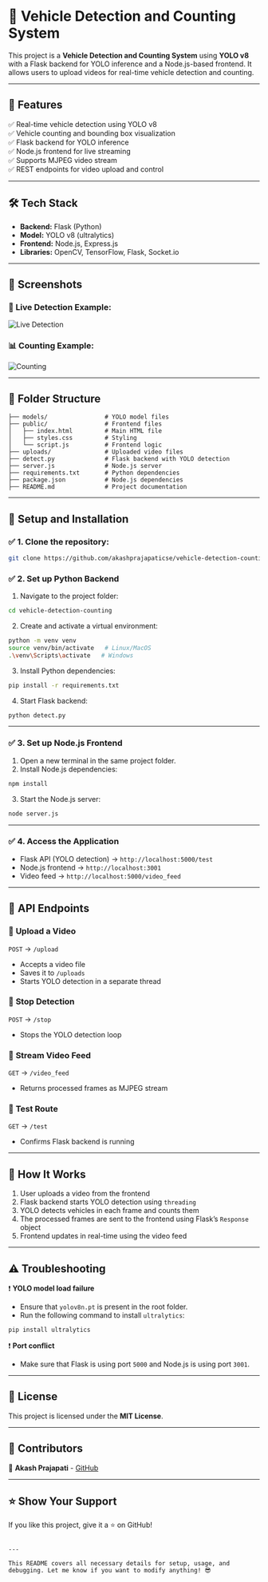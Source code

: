 # 🚗 Vehicle Detection and Counting System

This project is a **Vehicle Detection and Counting System** using **YOLO v8** with a Flask backend for YOLO inference and a Node.js-based frontend. It allows users to upload videos for real-time vehicle detection and counting.

---

## 📌 **Features**
✅ Real-time vehicle detection using YOLO v8  
✅ Vehicle counting and bounding box visualization  
✅ Flask backend for YOLO inference  
✅ Node.js frontend for live streaming  
✅ Supports MJPEG video stream  
✅ REST endpoints for video upload and control  

---

## 🛠️ **Tech Stack**
- **Backend:** Flask (Python)  
- **Model:** YOLO v8 (ultralytics)  
- **Frontend:** Node.js, Express.js  
- **Libraries:** OpenCV, TensorFlow, Flask, Socket.io  

---

## 📸 **Screenshots**
### 🚀 Live Detection Example:
![Live Detection](./screenshots/live_detection.png)

### 📊 Counting Example:
![Counting](./screenshots/counting.png)

---

## 📂 **Folder Structure**
```
├── models/                # YOLO model files
├── public/                # Frontend files
│   ├── index.html         # Main HTML file
│   ├── styles.css         # Styling
│   └── script.js          # Frontend logic
├── uploads/               # Uploaded video files
├── detect.py              # Flask backend with YOLO detection
├── server.js              # Node.js server
├── requirements.txt       # Python dependencies
├── package.json           # Node.js dependencies
├── README.md              # Project documentation
```

---

## 🚀 **Setup and Installation**
### ✅ **1. Clone the repository**:
```bash
git clone https://github.com/akashprajapaticse/vehicle-detection-counting.git
```

### ✅ **2. Set up Python Backend**
1. Navigate to the project folder:
```bash
cd vehicle-detection-counting
```

2. Create and activate a virtual environment:
```bash
python -m venv venv
source venv/bin/activate   # Linux/MacOS
.\venv\Scripts\activate   # Windows
```

3. Install Python dependencies:
```bash
pip install -r requirements.txt
```

4. Start Flask backend:
```bash
python detect.py
```

---

### ✅ **3. Set up Node.js Frontend**
1. Open a new terminal in the same project folder.
2. Install Node.js dependencies:
```bash
npm install
```

3. Start the Node.js server:
```bash
node server.js
```

---

### ✅ **4. Access the Application**
- Flask API (YOLO detection) → `http://localhost:5000/test`  
- Node.js frontend → `http://localhost:3001`  
- Video feed → `http://localhost:5000/video_feed`  

---

## 🎯 **API Endpoints**
### 🔹 **Upload a Video**  
`POST` → `/upload`  
- Accepts a video file  
- Saves it to `/uploads`  
- Starts YOLO detection in a separate thread  

### 🔹 **Stop Detection**  
`POST` → `/stop`  
- Stops the YOLO detection loop  

### 🔹 **Stream Video Feed**  
`GET` → `/video_feed`  
- Returns processed frames as MJPEG stream  

### 🔹 **Test Route**  
`GET` → `/test`  
- Confirms Flask backend is running  

---

## 🚦 **How It Works**
1. User uploads a video from the frontend  
2. Flask backend starts YOLO detection using `threading`  
3. YOLO detects vehicles in each frame and counts them  
4. The processed frames are sent to the frontend using Flask’s `Response` object  
5. Frontend updates in real-time using the video feed  

---

## ⚠️ **Troubleshooting**
❗ **YOLO model load failure**  
- Ensure that `yolov8n.pt` is present in the root folder.  
- Run the following command to install `ultralytics`:  
```bash
pip install ultralytics
```

❗ **Port conflict**  
- Make sure that Flask is using port `5000` and Node.js is using port `3001`.  

---

## 📜 **License**
This project is licensed under the **MIT License**.

---

## 🙌 **Contributors**
👤 **Akash Prajapati** - [GitHub](https://github.com/akashprajapaticse)  

---

## ⭐ **Show Your Support**
If you like this project, give it a ⭐ on GitHub!
```

---

This README covers all necessary details for setup, usage, and debugging. Let me know if you want to modify anything! 😎
